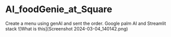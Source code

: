 # AI_foodGenie_at_Square
Create a menu using genAI and sent the order.   Google palm AI and  Streamlit stack
![What is this](Screenshot 2024-03-04_140142.png)

